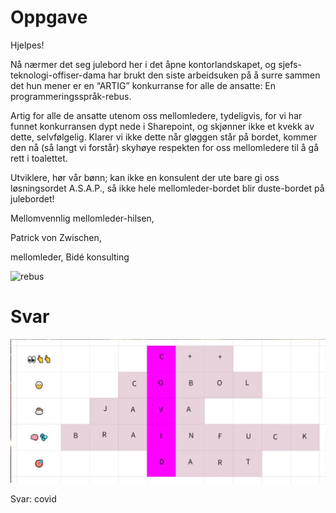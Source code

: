 # Oppgave
Hjelpes!

Nå nærmer det seg julebord her i det åpne kontorlandskapet, og sjefs-teknologi-offiser-dama har brukt den siste arbeidsuken på å surre sammen det hun mener er en “ARTIG” konkurranse for alle de ansatte: En programmeringsspråk-rebus.

Artig for alle de ansatte utenom oss mellomledere, tydeligvis, for vi har funnet konkurransen dypt nede i Sharepoint, og skjønner ikke et kvekk av dette, selvfølgelig. Klarer vi ikke dette når gløggen står på bordet, kommer den nå (så langt vi forstår) skyhøye respekten for oss mellomledere til å gå rett i toalettet.

Utviklere, hør vår bønn; kan ikke en konsulent der ute bare gi oss løsningsordet A.S.A.P., så ikke hele mellomleder-bordet blir duste-bordet på julebordet!

Mellomvennlig mellomleder-hilsen,

Patrick von Zwischen,

mellomleder, Bidé konsulting

![rebus](https://cdn.sanity.io/images/okm3v4o6/production/8b149897a0e60e2731ea4b660bf862a5da63297f-1500x1500.jpg?fit=max&amp;auto=format)

# Svar
![svar](svar.png)

Svar: covid
